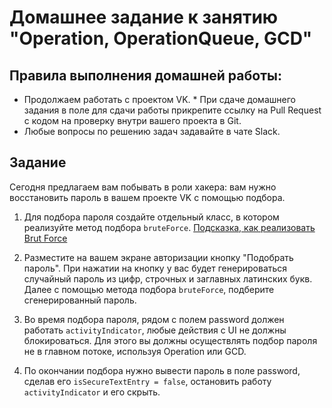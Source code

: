 # Домашнее задание к занятию "Operation, OperationQueue, GCD"

## Правила выполнения домашней работы:

* Продолжаем работать с проектом VK. * При сдаче домашнего задания в поле для сдачи работы прикрепите ссылку на Pull Request с кодом на проверку внутри вашего проекта в Git.
* Любые вопросы по решению задач задавайте в чате Slack.


## Задание

Сегодня предлагаем вам побывать в роли хакера: вам нужно восстановить пароль в вашем проекте VK с помощью подбора. 

1. Для подбора пароля создайте отдельный класс, в котором реализуйте метод подбора <code>bruteForce</code>. [Подсказка, как реализовать Brut Force](https://github.com/netology-code/iosint-homeworks/blob/iosint-3/6/Brut%20Force.zip)

2. Разместите на вашем экране авторизации кнопку "Подобрать пароль". При нажатии на кнопку у вас будет генерироваться случайный пароль из цифр, строчных и заглавных латинских букв. Далее с помощью метода подбора <code>bruteForce</code>, подберите сгенерированный пароль. 

3. Во время подбора пароля, рядом с полем password должен работать <code>activityIndicator</code>, любые действия с UI не должны блокироваться. Для этого вы должны осуществлять подбор пароля не в главном потоке, используя Operation или GCD.  

4. По окончании подбора нужно вывести пароль в поле password, сделав его <code>isSecureTextEntry = false</code>, остановить работу <code>activityIndicator</code> и его скрыть. 
